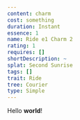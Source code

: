 ```yaml
---
content: charm
cost: something
duration: Instant
essence: 1
name: Ride e1 Charm 2
rating: 1
requires: []
shortDescription: ~
splat: Second Sunrise
tags: []
trait: Ride
tree: Courier
type: Simple
---
```


Hello **world**!
